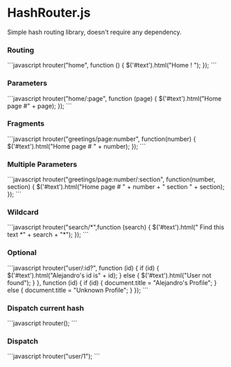 HashRouter.js
=========
Simple hash routing library, doesn't require any dependency. 
<h3>Routing</h3>
```javascript
hrouter("home", function () {
  $('#text').html("Home ! ");
});
```
<h3>Parameters</h3>
```javascript
hrouter("home/:page", function (page) {
  $('#text').html("Home page #" + page);
});
```
<h3>Fragments</h3>
```javascript
hrouter("greetings/page:number", function(number) {
  $('#text').html("Home page # " + number);
});
```
<h3>Multiple Parameters</h3>
```javascript
hrouter("greetings/page:number/:section", function(number, section) {
  $('#text').html("Home page # " + number + " section " + section);
});
```
<h3>Wildcard</h3>
```javascript
hrouter("search/*",function (search) {
  $('#text').html(" Find this text *" + search + "*");
});
```
<h3>Optional</h3>
```javascript
hrouter("user/:id?", function (id) {
  if (id) {
    $('#text').html("Alejandro's id is" + id);
  } else {
    $('#text').html("User not found");
  } 
}, function (id) {
  if (id) {
    document.title = "Alejandro's Profile";
  } else {
    document.title = "Unknown Profile";
  }
});
```
<h3>Dispatch current hash</h3>
```javascript
hrouter();
```
<h3>Dispatch</h3>
```javascript
hrouter("user/1");
```
